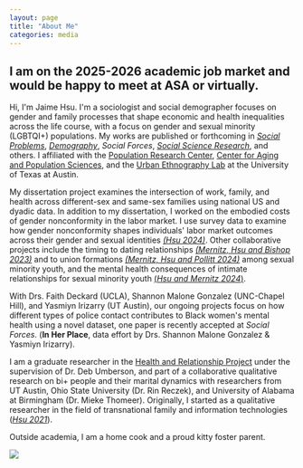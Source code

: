 ```yaml
---
layout: page
title: "About Me"
categories: media
---
```


I am on the 2025-2026 academic job market and would be happy to meet at ASA or virtually.
---

Hi, I'm Jaime Hsu. I'm a sociologist and social demographer focuses on gender and family processes that shape economic and health inequalities across the life course, with a focus on gender and sexual minority (LGBTQI+) populations. My works are published or forthcoming in [*Social Problems*](https://doi.org/10.1093/socpro/spae050), [*Demography*](https://doi.org/10.1215/00703370-11380562), *Social Forces*, [*Social Science Research*](https://doi.org/10.1016/j.ssresearch.2024.103049), and others. I affiliated with the [Population Research Center](https://liberalarts.utexas.edu/prc/gradstudents/fh5495), [Center for Aging and Population Sciences](https://liberalarts.utexas.edu/caps/people/), and the [Urban Ethnography Lab](https://sites.utexas.edu/ethnolab/people/fellows/) at the University of Texas at Austin. 

My dissertation project examines the intersection of work, family, and health across different-sex and same-sex families using national US  and dyadic data. In addition to my dissertation, I worked on the embodied costs of gender nonconformity in the labor market. I use survey data to examine how gender nonconformity shapes individuals' labor market outcomes across their gender and sexual identities [*(Hsu 2024)*](https://doi.org/10.1093/socpro/spae050). Other collaborative projects include the timing to dating relationships [*(Mernitz, Hsu and Bishop 2023)*](https://journals.sagepub.com/doi/10.1177/02654075231185763) and to union formations [*(Mernitz, Hsu and Pollitt 2024)*](https://doi.org/10.1215/00703370-11380562) among sexual minority youth, and the mental health consequences of intimate relationships for sexual minority youth [(*Hsu and Mernitz 2024*)](https://doi.org/10.1016/j.ssresearch.2024.103049). 

With Drs. Faith Deckard (UCLA), Shannon Malone Gonzalez (UNC-Chapel Hill), and Yasmiyn Irizarry (UT Austin), our ongoing projects focus on how different types of police contact contributes to Black women's mental health using a novel dataset, one paper is recently accepted at *Social Forces*. (**In Her Place**, data effort by Drs. Shannon Malone Gonzalez & Yasmiyn Irizarry).

I am  a graduate researcher in the [Health and Relationship Project](https://liberalarts.utexas.edu/health-relationships-lab/) under the supervision of Dr. Deb Umberson, and part of a collaborative qualitative research on bi+ people and their marital dynamics with researchers from UT Austin, Ohio State University (Dr. Rin Reczek), and University of Alabama at Birmingham (Dr. Mieke Thomeer). Originally, I started as a qualitative researcher in the field of transnational family and information technologies ([*Hsu 2021*](https://www.tandfonline.com/doi/abs/10.1080/1369118X.2019.1657161?journalCode=rics20)). 

Outside academia, I am a home cook and a proud kitty foster parent.

![](https://jaimehsu.github.io/photo.jpg) 
